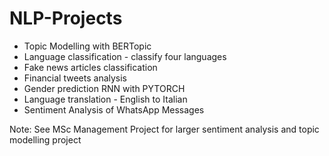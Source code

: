 # NLP-Projects

* Topic Modelling with BERTopic
* Language classification - classify four languages
* Fake news articles classification
* Financial tweets analysis
* Gender prediction RNN with PYTORCH
* Language translation - English to Italian
* Sentiment Analysis of WhatsApp Messages

Note: See MSc Management Project for larger sentiment analysis and topic modelling project
